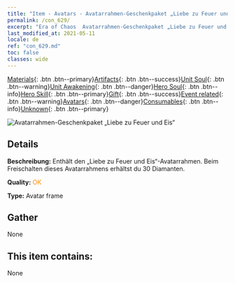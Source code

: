 ```yaml
---
title: "Item - Avatars - Avatarrahmen-Geschenkpaket „Liebe zu Feuer und Eis“"
permalink: /con_629/
excerpt: "Era of Chaos  Avatarrahmen-Geschenkpaket „Liebe zu Feuer und Eis“"
last_modified_at: 2021-05-11
locale: de
ref: "con_629.md"
toc: false
classes: wide
---
```

 [Materials](/ItemsDE/){: .btn .btn--primary}[Artifacts](/ItemsDE/Artifacts/){: .btn .btn--success}[Unit Soul](/ItemsDE/UnitSoul/){: .btn .btn--warning}[Unit Awakening](/ItemsDE/UnitAwakening/){: .btn .btn--danger}[Hero Soul](/ItemsDE/HeroSoul/){: .btn .btn--info}[Hero Skill](/ItemsDE/HeroSkill/){: .btn .btn--primary}[Gift](/ItemsDE/Gift/){: .btn .btn--success}[Event related](/ItemsDE/Events/){: .btn .btn--warning}[Avatars](/ItemsDE/Avatars/){: .btn .btn--danger}[Consumables](/ItemsDE/Consumables/){: .btn .btn--info}[Unknown](/ItemsDE/Unknown/){: .btn .btn--primary}

 ![Avatarrahmen-Geschenkpaket „Liebe zu Feuer und Eis“](/images/t/i_907003.png)

## Details
 **Beschreibung:** Enthält den „Liebe zu Feuer und Eis“-Avatarrahmen. Beim Freischalten dieses Avatarrahmens erhältst du 30 Diamanten.

 **Quality:** <span style="color: #FF8C00">OK</span>

 **Type:** Avatar frame

## Gather

  None

## This item contains:

  None

